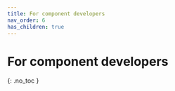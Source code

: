 ```yaml
---
title: For component developers
nav_order: 6
has_children: true
---
```


# For component developers
{: .no_toc }

